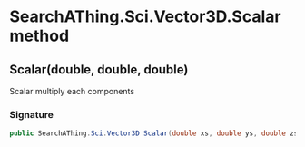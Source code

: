 # SearchAThing.Sci.Vector3D.Scalar method
## Scalar(double, double, double)
Scalar multiply each components

### Signature
```csharp
public SearchAThing.Sci.Vector3D Scalar(double xs, double ys, double zs)
```
